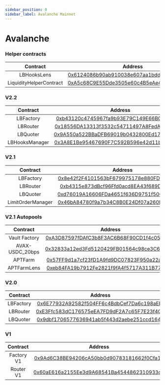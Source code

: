 ```yaml
---
sidebar_position: 0
sidebar_label: Avalanche Mainnet
---
```


# Avalanche

### Helper contracts

|Contract|Address|
| :--------------------: | :-------------------------------------------------------------------------------------------------------------------: |
|     LBHooksLens	     | [0x6124086b90ab910038e607aa1bdd67b284c31c98](https://snowtrace.io/address/0x6124086b90ab910038e607aa1bdd67b284c31c98) |
| LiquidityHelperContract | [0xA5c68C9E55Dde3505e60c4B5eAe411e2977dfB35](https://snowtrace.io/address/0xA5c68C9E55Dde3505e60c4B5eAe411e2977dfB35) |

### V2.2

|     Contract      |                                                        Address                                                        |
| :---------------: | :-------------------------------------------------------------------------------------------------------------------: |
|     LBFactory     | [0xb43120c4745967fa9b93E79C149E66B0f2D6Fe0c](https://snowtrace.io/address/0xb43120c4745967fa9b93E79C149E66B0f2D6Fe0c) |
|     LBRouter      | [0x18556DA13313f3532c54711497A8FedAC273220E](https://snowtrace.io/address/0x18556DA13313f3532c54711497A8FedAC273220E) |
|     LBQuoter      | [0x9A550a522BBaDFB69019b0432800Ed17855A51C3](https://snowtrace.io/address/0x9A550a522BBaDFB69019b0432800Ed17855A51C3) |
|   LBHooksManager  | [0x3A8E1Be95467690F7C592B596e42d11b3710c633](https://snowtrace.io/address/0x3A8E1Be95467690F7C592B596e42d11b3710c633) |

### V2.1

|     Contract      |                                                        Address                                                        |
| :---------------: | :-------------------------------------------------------------------------------------------------------------------: |
|     LBFactory     | [0x8e42f2F4101563bF679975178e880FD87d3eFd4e](https://snowtrace.io/address/0x8e42f2F4101563bF679975178e880FD87d3eFd4e) |
|     LBRouter      | [0xb4315e873dBcf96Ffd0acd8EA43f689D8c20fB30](https://snowtrace.io/address/0xb4315e873dBcf96Ffd0acd8EA43f689D8c20fB30) |
|     LBQuoter      | [0xd76019A16606FDa4651f636D9751f500Ed776250](https://snowtrace.io/address/0xd76019A16606FDa4651f636D9751f500Ed776250) |
| LimitOrderManager | [0x46bA84780f9a7b34C8B0E24Df07a260Fa952195D](https://snowtrace.io/address/0x46bA84780f9a7b34C8B0E24Df07a260Fa952195D) |

### V2.1 Autopools

|    Contract     |                                                        Address                                                        |
| :-------------: | :-------------------------------------------------------------------------------------------------------------------: |
|  Vault Factory  | [0xA3D87597fDAfC3b8F3AC6B68F90CD1f4c05Fa960](https://snowtrace.io/address/0xA3D87597fDAfC3b8F3AC6B68F90CD1f4c05Fa960) |
| AVAX-USDC_20bps | [0x32833a12ed3Fd5120429FB01564c98ce3C60FC1d](https://snowtrace.io/address/0x32833a12ed3Fd5120429FB01564c98ce3C60FC1d) |
|     APTFarm     | [0x57FF9d1a7cf23fD1A9fd9DC07823F950a22a718C](https://snowtrace.io/address/0x57FF9d1a7cf23fD1A9fd9DC07823F950a22a718C) |
|   APTFarmLens   | [0xeb84FA19b7912Fe2821f9fA4f5717A311B776C63](https://snowtrace.io/address/0xeb84FA19b7912Fe2821f9fA4f5717A311B776C63) |

### V2.0

| Contract  |                                                        Address                                                        |
| :-------: | :-------------------------------------------------------------------------------------------------------------------: |
| LBFactory | [0x6E77932A92582f504FF6c4BdbCef7Da6c198aEEf](https://snowtrace.io/address/0x6E77932A92582f504FF6c4BdbCef7Da6c198aEEf) |
| LBRouter  | [0xE3Ffc583dC176575eEA7FD9dF2A7c65F7E23f4C3](https://snowtrace.io/address/0xE3Ffc583dC176575eEA7FD9dF2A7c65F7E23f4C3) |
| LBQuoter  | [0x9dbf1706577636941ab5f443d2aebe251ccd1648](https://snowtrace.io/address/0x9dbf1706577636941ab5f443d2aebe251ccd1648) |

### V1

|  Contract  |                                                        Address                                                        |
| :--------: | :-------------------------------------------------------------------------------------------------------------------: |
| Factory V1 | [0x9Ad6C38BE94206cA50bb0d90783181662f0Cfa10](https://snowtrace.io/address/0x9Ad6C38BE94206cA50bb0d90783181662f0Cfa10) |
| Router V1  | [0x60aE616a2155Ee3d9A68541Ba4544862310933d4](https://snowtrace.io/address/0x60aE616a2155Ee3d9A68541Ba4544862310933d4) |
